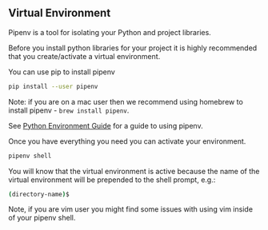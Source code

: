 ## Virtual Environment

Pipenv is a tool for isolating your Python and project libraries.

Before you install python libraries for your project it is highly recommended that you create/activate a virtual environment.

You can use pip to install pipenv

``` sh
pip install --user pipenv
```

Note: if you are on a mac user then we recommend using homebrew to install pipenv - `brew install pipenv`.

See [Python Environment Guide](https://docs.python-guide.org/dev/virtualenvs/) for a guide to using pipenv.

Once you have everything you need you can activate your environment.

``` sh
pipenv shell
```

You will know that the virtual environment is active because the name of the virtual environment will be prepended to the shell prompt, e.g.:

``` sh
(directory-name)$
```
Note, if you are  vim user you might find some issues with using vim inside of your pipenv shell.
